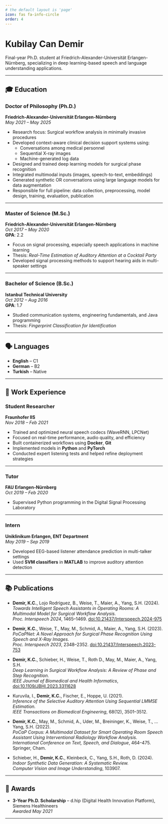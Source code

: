 ```yaml
---
# the default layout is 'page'
icon: fas fa-info-circle
order: 4
---
```


# Kubilay Can Demir

Final-year Ph.D. student at Friedrich-Alexander-Universität Erlangen-Nürnberg, specializing in deep learning-based speech and language understanding applications.

---

## 🎓 Education

### **Doctor of Philosophy (Ph.D.)**
**Friedrich-Alexander-Universität Erlangen-Nürnberg**  
*May 2021 – May 2025*

- Research focus: Surgical workflow analysis in minimally invasive procedures  
- Developed context-aware clinical decision support systems using:
  - Conversations among medical personnel  
  - Sequential X-ray images  
  - Machine-generated log data  
- Designed and trained deep learning models for surgical phase recognition  
- Integrated multimodal inputs (images, speech-to-text, embeddings)  
- Generated synthetic OR conversations using large language models for data augmentation  
- Responsible for full pipeline: data collection, preprocessing, model design, training, evaluation, publication  

---

### **Master of Science (M.Sc.)**
**Friedrich-Alexander-Universität Erlangen-Nürnberg**  
*Oct 2017 – May 2020*  
**GPA**: 2.2

- Focus on signal processing, especially speech applications in machine learning  
- Thesis: *Real-Time Estimation of Auditory Attention at a Cocktail Party*  
- Developed signal processing methods to support hearing aids in multi-speaker settings  

---

### **Bachelor of Science (B.Sc.)**
**Istanbul Technical University**  
*Oct 2012 – Aug 2016*  
**GPA**: 1.7

- Studied communication systems, engineering fundamentals, and Java programming  
- Thesis: *Fingerprint Classification for Identification*  

---

## 🗣️ Languages

- **English** – C1  
- **German** – B2  
- **Turkish** – Native  

---

## 💼 Work Experience

### **Student Researcher**  
**Fraunhofer IIS**  
*Nov 2018 – Feb 2021*

- Trained and optimized neural speech codecs (WaveRNN, LPCNet)  
- Focused on real-time performance, audio quality, and efficiency  
- Built containerized workflows using **Docker**, **Git**  
- Implemented models in **Python** and **PyTorch**  
- Conducted expert listening tests and helped refine deployment strategies  

---

### **Tutor**  
**FAU Erlangen-Nürnberg**  
*Oct 2019 – Feb 2020*

- Supervised Python programming in the Digital Signal Processing Laboratory  

---

### **Intern**  
**Uniklinikum Erlangen, ENT Department**  
*May 2019 – Sep 2019*

- Developed EEG-based listener attendance prediction in multi-talker settings  
- Used **SVM classifiers** in **MATLAB** to improve auditory attention detection  

---

## 📚 Publications

- **Demir, K.C.**, Lojo Rodríguez, B., Weise, T., Maier, A., Yang, S.H. (2024).  
  *Towards Intelligent Speech Assistants in Operating Rooms: A Multimodal Model for Surgical Workflow Analysis.*  
  _Proc. Interspeech 2024_, 1465–1469. [doi:10.21437/Interspeech.2024-975](https://doi.org/10.21437/Interspeech.2024-975)

- **Demir, K.C.**, Weise, T., May, M., Schmid, A., Maier, A., Yang, S.H. (2023).  
  *PoCaPNet: A Novel Approach for Surgical Phase Recognition Using Speech and X-Ray Images.*  
  _Proc. Interspeech 2023_, 2348–2352. [doi:10.21437/Interspeech.2023-753](https://doi.org/10.21437/Interspeech.2023-753)

- **Demir, K.C.**, Schieber, H., Weise, T., Roth D., May, M., Maier, A., Yang, S.H.  
  *Deep Learning in Surgical Workflow Analysis: A Review of Phase and Step Recognition.*  
  _IEEE Journal of Biomedical and Health Informatics_, [doi:10.1109/JBHI.2023.3311628](https://doi.org/10.1109/JBHI.2023.3311628)

- Kuruvila, I., **Demir, K.C.**, Fischer, E., Hoppe, U. (2021).  
  *Inference of the Selective Auditory Attention Using Sequential LMMSE Estimation.*  
  _IEEE Transactions on Biomedical Engineering_, 68(12), 3501–3512.

- **Demir, K.C.**, May, M., Schmid, A., Uder, M., Breininger, K., Weise, T., ... Yang, S.H. (2022).  
  *PoCaP Corpus: A Multimodal Dataset for Smart Operating Room Speech Assistant Using Interventional Radiology Workflow Analysis.*  
  _International Conference on Text, Speech, and Dialogue_, 464–475. Springer, Cham.

- Schieber, H., **Demir, K.C.**, Kleinbeck, C., Yang, S.H., Roth, D. (2024).  
  *Indoor Synthetic Data Generation: A Systematic Review.*  
  _Computer Vision and Image Understanding_, 103907.

---

## 🏅 Awards

- **3-Year Ph.D. Scholarship** – d.hip (Digital Health Innovation Platform), Siemens Healthineers  
  *Awarded May 2021*

---

